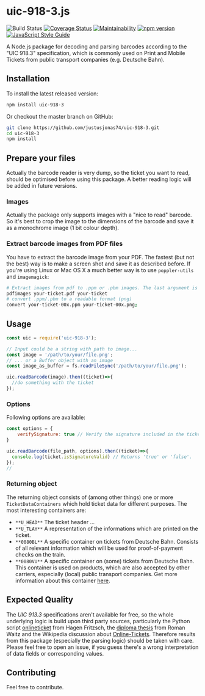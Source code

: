 # uic-918-3.js

![Build Status](https://github.com/justusjonas74/uic-918-3/actions/workflows/node.js.yml/badge.svg)
[![Coverage Status](https://coveralls.io/repos/github/justusjonas74/uic-918-3/badge.svg?branch=master)](https://coveralls.io/github/justusjonas74/uic-918-3?branch=master)
[![Maintainability](https://api.codeclimate.com/v1/badges/8a9c146a8fdf552dbbcc/maintainability)](https://codeclimate.com/github/justusjonas74/uic-918-3/maintainability)
[![npm version](https://badge.fury.io/js/uic-918-3.svg)](https://badge.fury.io/js/uic-918-3)
[![JavaScript Style Guide](https://img.shields.io/badge/code_style-standard-brightgreen.svg)](https://standardjs.com)

A Node.js package for decoding and parsing barcodes according to the "UIC 918.3" specification, which is commonly used on Print and Mobile Tickets from public transport companies (e.g. Deutsche Bahn).

## Installation

To install the latest released version:

```bash
npm install uic-918-3
```

Or checkout the master branch on GitHub:

```bash
git clone https://github.com/justusjonas74/uic-918-3.git
cd uic-918-3
npm install
```

## Prepare your files

Actually the barcode reader is very dump, so the ticket you want to read, should be optimised before using this package. A better reading logic will be added in future versions.

### Images

Actually the package only supports images with a "nice to read" barcode. So it's best to crop the image to the dimensions of the barcode and save it as a monochrome image (1 bit colour depth).

### Extract barcode images from PDF files

You have to extract the barcode image from your PDF. The fastest (but not the best) way is to make a screen shot and save it as described before.
If you're using Linux or Mac OS X a much better way is to use `poppler-utils` and `imagemagick`:

```bash
# Extract images from pdf to .ppm or .pbm images. The last argument is a prefix for the extracted image file names.
pdfimages your-ticket.pdf your-ticket
# convert .ppm/.pbm to a readable format (png)
convert your-ticket-00x.ppm your-ticket-00x.png;
```

## Usage

```javascript
const uic = require('uic-918-3');

// Input could be a string with path to image... 
const image = '/path/to/your/file.png'; 
// ... or a Buffer object with an image  
const image_as_buffer = fs.readFileSync('/path/to/your/file.png');

uic.readBarcode(image).then((ticket)=>{
  //do something with the ticket
});
```

### Options

Following options are available:

```javascript
const options = {
    verifySignature: true // Verify the signature included in the ticket barcode with a public key set from a Public Key Infrastructure (PKI). The PKI url is set inside './lib/cert_url.json'. Default is 'false'.
}

uic.readBarcode(file_path, options).then((ticket)=>{
  console.log(ticket.isSignatureValid) // Returns 'true' or 'false'.
});
// 
```

### Returning object

The returning object consists of (among other things) one or more `TicketDataContainers` which hold ticket data for different purposes. The most interesting containers are:

* `**U_HEAD**` The ticket header ...
* `**U_TLAY**` A representation of the informations which are printed on the ticket.
* `**0080BL**` A specific container on tickets from Deutsche Bahn. Consists of all relevant information which will be used for proof-of-payment checks on the train.
* `**0080VU**` A specific container on (some) tickets from Deutsche Bahn. This container is used on products, which are also accepted by other carriers, especially (local) public transport companies. Get more information about this container [here](https://www.bahn.de/vdv-barcode).

## Expected Quality

The *UIC 913.3* specifications aren't available for free, so the whole underlying logic is build upon third party sources, particularly the Python script [onlineticket](https://github.com/rumpeltux/onlineticket/) from Hagen Fritzsch, the [diploma thesis](https://monami.hs-mittweida.de/files/4983/WaitzRoman_Diplomarbeit.pdf) from Roman Waitz and the Wikipedia discussion about [Online-Tickets](https://de.wikipedia.org/wiki/Diskussion:Online-Ticket). Therefore results from this package (especially the parsing logic) should be taken with care.
Please feel free to open an issue, if you guess there's a wrong interpretation of data fields or corresponding values.

## Contributing

Feel free to contribute.
